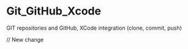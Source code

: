 # Git_GitHub_Xcode
GIT repositories and GitHub, XCode integration (clone, commit, push)

// New change
